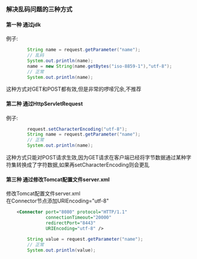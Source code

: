### 解决乱码问题的三种方式

#### 第一种 通过jdk
例子:  
```java
        String name = request.getParameter("name");
        // 乱码
        System.out.println(name);
        name = new String(name.getBytes("iso-8859-1"),"utf-8");
        // 正常
        System.out.println(name);
```
这种方式对GET和POST都有效,但是非常的啰嗦冗余,不推荐

#### 第二种 通过HttpServletRequest
例子:
```java
        request.setCharacterEncoding("utf-8");
        String name = request.getParameter("name");
        // 正常
        System.out.println(name);
```
这种方式只能对POST请求生效,因为GET请求在客户端已经将字节数据通过某种字符集转换成了字符数据,如果再setCharacterEncoding则会更乱  

#### 第三种 通过修改Tomcat配置文件server.xml
修改Tomcat配置文件server.xml  
在Connector节点添加URIEncoding="utf-8"
```xml
    <Connector port="8080" protocol="HTTP/1.1"
               connectionTimeout="20000"
               redirectPort="8443"
               URIEncoding="utf-8" />
```
```java
        String value = request.getParameter("name");
        // 正常
        System.out.println(value);
```